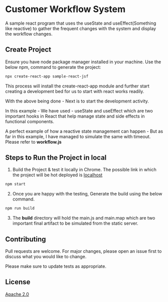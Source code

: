 # Customer Workflow System

A sample react program that uses the useState and useEffect(Something like reactive) to gather the frequent changes with the system and display the workflow changes.

## Create Project

Ensure you have node package manager installed in your machine. Use the below npm, command to generate the project:

```bash
npx create-react-app sample-react-jsf	
```
This process will install the create-react-app module and further start creating a development bed for us to start with react works readily.

With the above being done - Next is to start the development activity.

In this example - We have used - useState and useEffect which are two important hooks in React that help manage state and side effects in functional components.

A perfect example of how a reactive state management can happen - But as far in this example, I have managed to simulate the same with timeout. Please refer to **workflow.js**

## Steps to Run the Project in local

1. Build the Project & test it locally in Chrome. The possible link in which the project will be hot deployed is [localhost](http://localhost:3000)

```bash
npm start
```
2. Once you are happy with the testing, Generate the build using the below command.

```bash
npm run build
```
3. The **build** directory will hold the main.js and main.map which are two important final artifact to be simulated from the static server.

## Contributing

Pull requests are welcome. For major changes, please open an issue first
to discuss what you would like to change.

Please make sure to update tests as appropriate.

## License

[Apache 2.0](https://www.apache.org/licenses/LICENSE-2.0)
